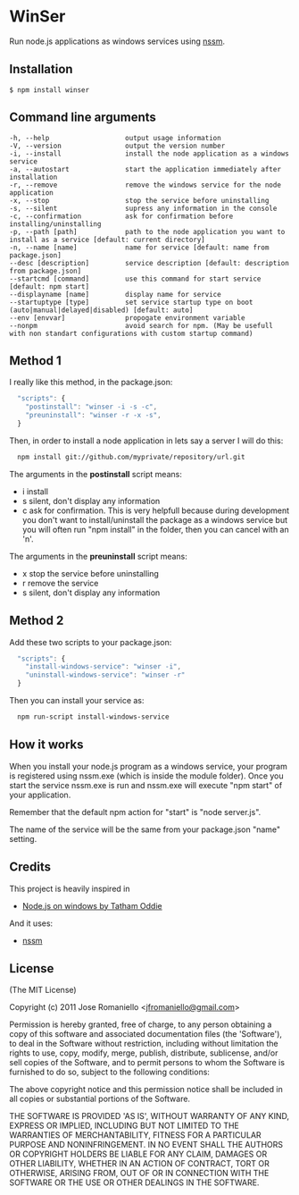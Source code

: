 # WinSer

  Run node.js applications as windows services using [nssm](http://nssm.cc).

## Installation

    $ npm install winser

## Command line arguments
  
    -h, --help                   output usage information
    -V, --version                output the version number
    -i, --install                install the node application as a windows service
    -a, --autostart              start the application immediately after installation
    -r, --remove                 remove the windows service for the node application
    -x, --stop                   stop the service before uninstalling
    -s, --silent                 supress any information in the console
    -c, --confirmation           ask for confirmation before installing/uninstalling
    -p, --path [path]            path to the node application you want to install as a service [default: current directory]
    -n, --name [name]            name for service [default: name from package.json]
    --desc [description]         service description [default: description from package.json]
    --startcmd [command]         use this command for start service [default: npm start]
    --displayname [name]         display name for service
    --startuptype [type]         set service startup type on boot (auto|manual|delayed|disabled) [default: auto]
    --env [envvar]               propogate environment variable
    --nonpm                      avoid search for npm. (May be usefull with non standart configurations with custom startup command)

## Method 1

I really like this method, in the package.json:

```js
  "scripts": {
    "postinstall": "winser -i -s -c",
    "preuninstall": "winser -r -x -s",
  }
```

Then, in order to install a node application in lets say a server I will do this:

```bash
  npm install git://github.com/myprivate/repository/url.git
```

The arguments in the **postinstall** script means:

-  i install
-  s silent, don't display any information
-  c ask for confirmation. This is very helpfull because during development you don't want to install/uninstall the package as a windows service but you will often run "npm install" in the folder, then you can cancel with an 'n'.

The arguments in the **preuninstall** script means:

-  x stop the service before uninstalling
-  r remove the service
-  s silent, don't display any information


## Method 2

Add these two scripts to your package.json:

```js
  "scripts": {
    "install-windows-service": "winser -i",
    "uninstall-windows-service": "winser -r"
  }
```

Then you can install your service as:

```bash
  npm run-script install-windows-service
```

## How it works

When you install your node.js program as a windows service, your program is registered using nssm.exe (which is inside the module folder). Once you start the service nssm.exe is run and nssm.exe will execute "npm start" of your application.

Remember that the default npm action for "start" is "node server.js".

The name of the service will be the same from your package.json "name" setting.

## Credits

This project is heavily inspired in 

 - [Node.js on windows by Tatham Oddie](http://blog.tatham.oddie.com.au/2011/03/16/node-js-on-windows/)

And it uses:

 - [nssm](http://nssm.cc)

## License 

(The MIT License)

Copyright (c) 2011 Jose Romaniello &lt;jfromaniello@gmail.com&gt;

Permission is hereby granted, free of charge, to any person obtaining
a copy of this software and associated documentation files (the
'Software'), to deal in the Software without restriction, including
without limitation the rights to use, copy, modify, merge, publish,
distribute, sublicense, and/or sell copies of the Software, and to
permit persons to whom the Software is furnished to do so, subject to
the following conditions:

The above copyright notice and this permission notice shall be
included in all copies or substantial portions of the Software.

THE SOFTWARE IS PROVIDED 'AS IS', WITHOUT WARRANTY OF ANY KIND,
EXPRESS OR IMPLIED, INCLUDING BUT NOT LIMITED TO THE WARRANTIES OF
MERCHANTABILITY, FITNESS FOR A PARTICULAR PURPOSE AND NONINFRINGEMENT.
IN NO EVENT SHALL THE AUTHORS OR COPYRIGHT HOLDERS BE LIABLE FOR ANY
CLAIM, DAMAGES OR OTHER LIABILITY, WHETHER IN AN ACTION OF CONTRACT,
TORT OR OTHERWISE, ARISING FROM, OUT OF OR IN CONNECTION WITH THE
SOFTWARE OR THE USE OR OTHER DEALINGS IN THE SOFTWARE.